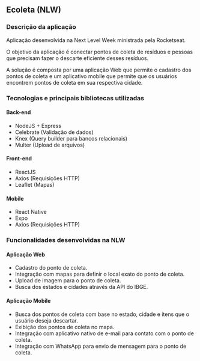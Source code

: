 ## Ecoleta (NLW)

### Descrição da aplicação

Aplicação desenvolvida na Next Level Week ministrada pela Rocketseat. 

O objetivo da aplicação é conectar pontos de coleta de resíduos e pessoas que precisam fazer o descarte eficiente desses resíduos.

A solução é composta por uma aplicação Web que permite o cadastro dos pontos de coleta e um aplicativo mobile que permite que os usuários encontrem pontos de coleta em sua respectiva cidade.

### Tecnologias e principais bibliotecas utilizadas

#### Back-end
 - NodeJS + Express
 - Celebrate (Validação de dados)
 - Knex (Query builder para bancos relacionais)
 - Multer (Upload de arquivos)

#### Front-end
 - ReactJS
 - Axios (Requisições HTTP)
 - Leaflet (Mapas)

#### Mobile
 - React Native 
 - Expo
 - Axios (Requisições HTTP)

### Funcionalidades desenvolvidas na NLW

#### Aplicação Web
 - Cadastro do ponto de coleta.
 - Integração com mapas para definir o local exato do ponto de coleta.
 - Upload de imagem para o ponto de coleta.
 - Busca dos estados e cidades através da API do IBGE.

#### Aplicação Mobile
 - Busca dos pontos de coleta com base no estado, cidade e itens que o usuário deseja descartar.
 - Exibição dos pontos de coleta no mapa.
 - Integração com aplicativo nativo de e-mail para contato com o ponto de coleta.
 - Integração com WhatsApp para envio de mensagem para o ponto de coleta.




